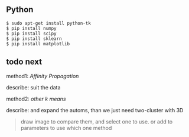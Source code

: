 ## Python

```
$ sudo apt-get install python-tk
$ pip install numpy
$ pip install scipy
$ pip install sklearn
$ pip install matplotlib
```

## todo next

method1: *Affinity Propagation*

describe: suit the data

method2: *other k means*

describe: and expand the automs, than we just need two-cluster with 3D

>	draw image to compare them, and select one to use. or add to parameters to use which one method


